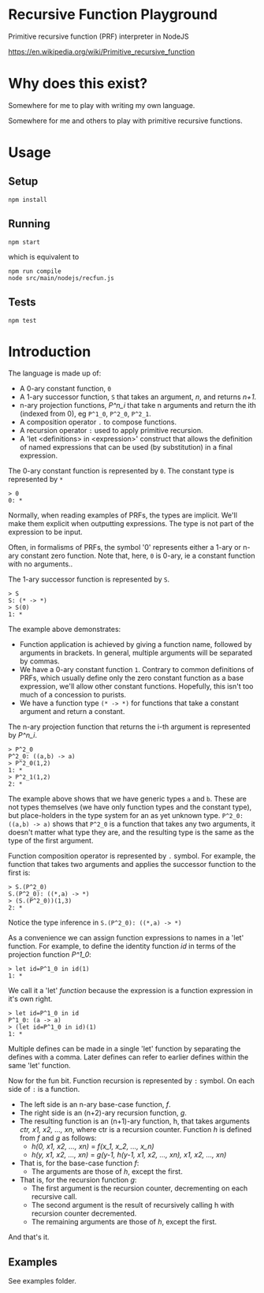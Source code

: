 # Recursive Function Playground

Primitive recursive function (PRF) interpreter in NodeJS

https://en.wikipedia.org/wiki/Primitive_recursive_function

# Why does this exist?

Somewhere for me to play with writing my own language.

Somewhere for me and others to play with primitive recursive functions.

# Usage

## Setup

```
npm install
```

## Running

```
npm start
```

which is equivalent to

```
npm run compile
node src/main/nodejs/recfun.js
```

## Tests

```
npm test
```



# Introduction

The language is made up of:
  - A 0-ary constant function, `0`
  - A 1-ary successor function, `S` that takes an argument, _n_, and returns _n+1_.
  - n-ary projection functions, _P^n_i_ that take n arguments and return the ith (indexed from 0), eg `P^1_0`, `P^2_0`, `P^2_1`.
  - A composition operator `.` to compose functions.
  - A recursion operator `:` used to apply primitive recursion.
  - A 'let \<definitions\> in \<expression\>' construct that allows the definition of named expressions that can be used (by substitution) in a final expression.

The 0-ary constant function is represented by `0`.  The constant type is represented by `*`
```
> 0
0: *
```
Normally, when reading examples of PRFs, the types are implicit.  We'll make them explicit when outputting expressions.  The type is not part of the expression to be input.

Often, in formalisms of PRFs, the symbol '0' represents either a 1-ary or n-ary constant zero function.  Note that, here, `0` is 0-ary, ie a constant function with no arguments..

The 1-ary successor function is represented by `S`.  
```
> S
S: (* -> *)
> S(0)
1: *
```
The example above demonstrates:
  - Function application is achieved by giving a function name, followed by arguments in brackets.  In general, multiple arguments will be separated by commas.
  - We have a 0-ary constant function `1`. Contrary to common definitions of PRFs, which usually define only the zero constant function as a base expression, we'll allow other constant functions.  Hopefully, this isn't too much of a concession to purists.
  - We have a function type `(* -> *)` for functions that take a constant argument and return a constant.

The n-ary projection function that returns the i-th argument is represented by _P^n_i_.
```
> P^2_0
P^2_0: ((a,b) -> a)
> P^2_0(1,2)
1: *
> P^2_1(1,2)
2: *
```
The example above shows that we have generic types `a` and `b`. These are not types themselves (we have only function types and the constant type), but place-holders in the type system for an as yet unknown type.  `P^2_0: ((a,b) -> a)` shows that `P^2_0` is a function that takes any two arguments, it doesn't matter what type they are, and the resulting type is the same as the type of the first argument. 

Function composition operator is represented by `.` symbol. For example, the function that takes two arguments and applies the successor function to the first is:
```
> S.(P^2_0)
S.(P^2_0): ((*,a) -> *)
> (S.(P^2_0))(1,3)
2: *
```
Notice the type inference in `S.(P^2_0): ((*,a) -> *)`

As a convenience we can assign function expressions to names in a 'let' function.  For example, to define the identity function _id_ in terms of the projection function _P^1_0_:
```
> let id=P^1_0 in id(1)
1: *
```
We call it a 'let' _function_ because the expression is a function expression in it's own right.
```
> let id=P^1_0 in id
P^1_0: (a -> a)
> (let id=P^1_0 in id)(1)
1: *
```

Multiple defines can be made in a single 'let' function by separating the defines with a comma.  Later defines can refer to earlier defines within the same 'let' function.

Now for the fun bit.  Function recursion is represented by `:` symbol.  On each side of `:` is a function.  

  - The left side is an n-ary base-case function, _f_.  
  - The right side is an (n+2)-ary recursion function, _g_.
  - The resulting function is an (n+1)-ary function, h, that takes arguments _ctr, x1, x2, ..., xn_, where ctr is a recursion counter.  Function _h_ is defined from _f_ and _g_ as follows:
    - _h(0, x1, x2, ..., xn)_ = _f(x_1, x_2, ..., x_n)_
    - _h(y, x1, x2, ..., xn)_ = _g(y-1, h(y-1, x1, x2, ..., xn), x1, x2, ..., xn)_
  - That is, for the base-case function _f_:
    - The arguments are those of _h_, except the first. 
  - That is, for the recursion function _g_:
    - The first argument is the recursion counter, decrementing on each recursive call.
    - The second argument is the result of recursively calling h with recursion counter decremented.
    - The remaining arguments are those of _h_, except the first.

And that's it.

## Examples

See examples folder.

